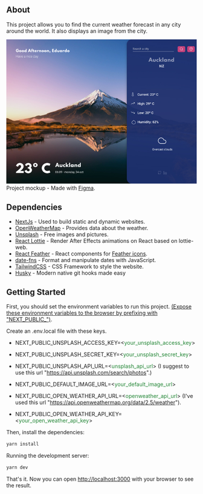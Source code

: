 ## About

This project allows you to find the current weather forecast in any city around the world. It also displays an image from the city.

<p>
  <img alt="Weather forecast page" src="./resources/demo/Weather-Forecast.jpg" width="600" />
  <br />
  <span>Project mockup - Made with <a href="https://www.figma.com" rel="noreferrer noopener" title="Project mockup link">Figma</a>.</span>
</p>

## Dependencies

- [NextJs](https://nextjs.org/) - Used to build static and dynamic websites.
- [OpenWeatherMap](https://openweathermap.org/) - Provides data about the weather.
- [Unsplash](https://unsplash.com/) - Free images and pictures.
- [React Lottie](https://github.com/chenqingspring/react-lottie) - Render After Effects animations on React based on lottie-web.
- [React Feather](https://github.com/feathericons/react-feather) - React components for [Feather icons](https://feathericons.com/).
- [date-fns](https://date-fns.org/) - Format and manipulate dates with JavaScript.
- [TailwindCSS](https://tailwindcss.com/) - CSS Framework to style the website.
- [Husky](https://typicode.github.io/husky/#/) - Modern native git hooks made easy

## Getting Started

First, you should set the environment variables to run this project. [(Expose these environment variables to the browser by prefixing with "NEXT_PUBLIC_")](https://nextjs.org/docs/basic-features/environment-variables#exposing-environment-variables-to-the-browser).

Create an .env.local file with these keys.

- NEXT_PUBLIC_UNSPLASH_ACCESS_KEY=<<span style="color: #238636;">your_unsplash_access_key</span>>

- NEXT_PUBLIC_UNSPLASH_SECRET_KEY=<<span style="color: #238636;">your_unsplash_secret_key</span>>

- NEXT_PUBLIC_UNSPLASH_API_URL=<<span style="color: #238636;">unsplash_api_url</span>> (I suggest to use this url "https://api.unsplash.com/search/photos".)

- NEXT_PUBLIC_DEFAULT_IMAGE_URL=<<span style="color: #238636;">your_default_image_url</span>>

- NEXT_PUBLIC_OPEN_WEATHER_API_URL=<<span style="color: #238636;">openweather_api_url</span>> (I've used this url "https://api.openweathermap.org/data/2.5/weather").

- NEXT_PUBLIC_OPEN_WEATHER_API_KEY=<<span style="color: #238636;">your_open_weather_api_key</span>>

Then, install the dependencies:
```bash
yarn install
```

Running the development server:

```bash
yarn dev
```

That's it. Now you can open [http://localhost:3000](http://localhost:3000) with your browser to see the result.
